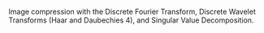 Image compression with the Discrete Fourier Transform, Discrete Wavelet Transforms (Haar and Daubechies 4), and Singular Value Decomposition.
